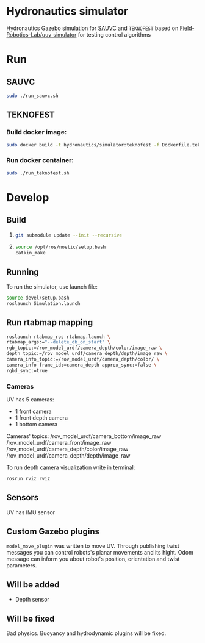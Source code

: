 # Hydronautics simulator
Hydronautics Gazebo simulation for [SAUVC](https://github.com/hidronautics/sauvc) and `TEKNOFEST` based on [Field-Robotics-Lab/uuv_simulator](https://github.com/Field-Robotics-Lab/uuv_simulator) for testing control algorithms

# Run

## SAUVC
```bash
sudo ./run_sauvc.sh
```

## TEKNOFEST

### Build docker image:
```bash
sudo docker build -t hydronautics/simulator:teknofest -f Dockerfile.teknofest .
```

### Run docker container:
```bash
sudo ./run_teknofest.sh
```

# Develop

## Build
1. 	
    ```sh
    git submodule update --init --recursive
    ```
2.
    ```sh
    source /opt/ros/noetic/setup.bash
    catkin_make
    ```

## Running

To run the simulator, use launch file:
```sh
source devel/setup.bash
roslaunch Simulation.launch
```
## Run rtabmap mapping

```bash
roslaunch rtabmap_ros rtabmap.launch \
rtabmap_args:="--delete_db_on_start" \
rgb_topic:=/rov_model_urdf/camera_depth/color/image_raw \
depth_topic:=/rov_model_urdf/camera_depth/depth/image_raw \
camera_info_topic:=/rov_model_urdf/camera_depth/color/ \
camera_info frame_id:=camera_depth approx_sync:=false \
rgbd_sync:=true
```

### Cameras
UV has 5 cameras:

- 1 front camera 
- 1 front depth camera 
- 1 bottom camera

Cameras' topics:
	/rov_model_urdf/camera_bottom/image_raw
	/rov_model_urdf/camera_front/image_raw
	/rov_model_urdf/camera_depth/color/image_raw
	/rov_model_urdf/camera_depth/depth/image_raw

To run depth camera visualization write in terminal:

```sh
rosrun rviz rviz
```

## Sensors
UV has IMU sensor 

## Custom Gazebo plugins
`model_move_plugin` was written to move UV. Through publishing twist messages you can control robots's planar movements and its hight. Odom message can inform you about robot's position, orientation and twist parameters.

## Will be added
- Depth sensor

## Will be fixed
Bad physics. Buoyancy and hydrodynamic plugins will be fixed.


